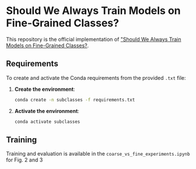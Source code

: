 # Should We Always Train Models on Fine-Grained Classes?

This repository is the official implementation of ["Should We Always Train Models on Fine-Grained Classes?](https://arxiv.org/). 

## Requirements

To create and activate the Conda requirements from the provided `.txt` file:

1. **Create the environment**:

   ```bash
   conda create -n subclasses -f requirements.txt
   ```

2. **Activate the environment**:

   ```bash
   conda activate subclasses
   ```

## Training

Training and evaluation is available in the `coarse_vs_fine_experiments.ipynb` for Fig. 2 and 3
